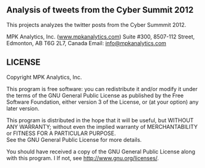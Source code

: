 Analysis of tweets from the Cyber Summit 2012
------------
This projects analyzes the twitter posts from the Cyber Summmit 2012. 

MPK Analytics, Inc. (www.mpkanalytics.com)
Suite #300, 8507-112 Street, Edmonton, AB T6G 2L7, Canada
Email: info@mpkanalytics.com

LICENSE
------------
Copyright MPK Analytics, Inc.

This program is free software: you can redistribute it and/or modify it under the terms of 
the GNU General Public License as published by the Free Software Foundation, either 
version 3 of the License, or (at your option) any later version.

This program is distributed in the hope that it will be useful, but WITHOUT ANY WARRANTY; 
without even the implied warranty of MERCHANTABILITY or FITNESS FOR A PARTICULAR PURPOSE.  
See the GNU General Public License for more details.

You should have received a copy of the GNU General Public License along with this program.  I
If not, see <http://www.gnu.org/licenses/>.
